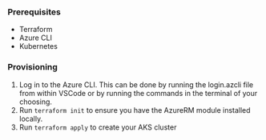 ### Prerequisites
* Terraform
* Azure CLI
* Kubernetes

### Provisioning
1. Log in to the Azure CLI. This can be done by running the login.azcli file from within VSCode or by running the commands in the terminal of your choosing.
2. Run `terraform init` to ensure you have the AzureRM module installed locally.
3. Run `terraform apply` to create your AKS cluster